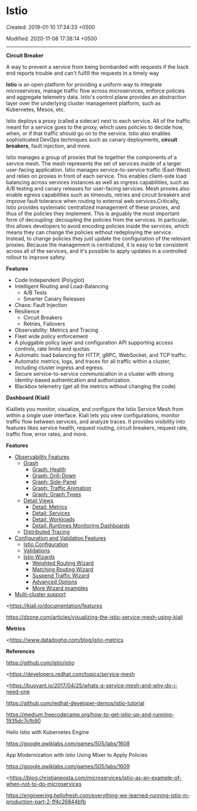 # Istio

Created: 2019-01-10 17:34:33 +0500

Modified: 2020-11-08 17:38:14 +0500

---

**Circuit Breaker**

A way to prevent a service from being bombarded with requests if the back end reports trouble and can't fulfill the requests in a timely way



**Istio** is an open platform for providing a uniform way to integrate microservices, manage traffic flow across microservices, enforce policies and aggregate telemetry data. Istio's control plane provides an abstraction layer over the underlying cluster management platform, such as Kubernetes, Mesos, etc.



Istio deploys a proxy (called a sidecar) next to each service. All of the traffic meant for a service goes to the proxy, which uses policies to decide how, when, or if that traffic should go on to the service. Istio also enables sophisticated DevOps techniques such as canary deployments, **circuit breakers**, fault injection, and more.



Istio manages a group of proxies that tie together the components of a service mesh. The mesh represents the set of services inside of a larger user-facing application. Istio manages service-to-service traffic (East-West) and relies on proxies in front of each service. This enables client-side load balancing across services instances as well as ingress capabilities, such as A/B testing and canary releases for user-facing services. Mesh proxies also enable egress capabilities such as timeouts, retries and circuit breakers and improve fault tolerance when routing to external web services.Critically, Istio provides systematic centralized management of these proxies, and thus of the policies they implement. This is arguably the most important form of decoupling: decoupling the policies from the services. In particular, this allows developers to avoid encoding policies inside the services, which means they can change the policies without redeploying the service. Instead, to change policies they just update the configuration of the relevant proxies. Because the management is centralized, it is easy to be consistent across all of the services, and it's possible to apply updates in a controlled rollout to improve safety.



**Features**
-   Code Independent (Polyglot)
-   Intelligent Routing and Load-Balancing
    -   A/B Tests
    -   Smarter Canary Releases
-   Chaos: Fault Injection
-   Resilience
    -   Circuit Breakers
    -   Retries, Failovers
-   Observability: Metrics and Tracing
-   Fleet wide policy enforcement
-   A pluggable policy layer and configuration API supporting access controls, rate limits and quotas.
-   Automatic load balancing for HTTP, gRPC, WebSocket, and TCP traffic.
-   Automatic metrics, logs, and traces for all traffic within a cluster, including cluster ingress and egress.
-   Secure service-to-service communication in a cluster with strong identity-based authentication and authorization.
-   Blackbox telemetry (get all the metrics without changing the code)



**Dashboard (Kiali)**

Kialilets you monitor, visualize, and configure the Istio Service Mesh from within a single user interface. Kiali lets you view configurations, monitor traffic flow between services, and analyze traces. It provides visibility into features likes service health, request routing, circuit breakers, request rate, traffic flow, error rates, and more.



**Features**
-   [Observability Features](https://kiali.io/documentation/features/#_observability_features)
    -   [Graph](https://kiali.io/documentation/features/#_graph)
        -   [Graph: Health](https://kiali.io/documentation/features/#_graph_health)
        -   [Graph: Drill-Down](https://kiali.io/documentation/features/#_graph_drill_down)
        -   [Graph: Side-Panel](https://kiali.io/documentation/features/#_graph_side_panel)
        -   [Graph: Traffic Animation](https://kiali.io/documentation/features/#_graph_traffic_animation)
        -   [Graph: Graph Types](https://kiali.io/documentation/features/#_graph_graph_types)
    -   [Detail Views](https://kiali.io/documentation/features/#_detail_views)
        -   [Detail: Metrics](https://kiali.io/documentation/features/#_detail_metrics)
        -   [Detail: Services](https://kiali.io/documentation/features/#_detail_services)
        -   [Detail: Workloads](https://kiali.io/documentation/features/#_detail_workloads)
        -   [Detail: Runtimes Monitoring Dashboards](https://kiali.io/documentation/features/#_detail_runtimes_monitoring_dashboards)
    -   [Distributed Tracing](https://kiali.io/documentation/features/#_distributed_tracing)
-   [Configuration and Validation Features](https://kiali.io/documentation/features/#_configuration_and_validation_features)
    -   [Istio Configuration](https://kiali.io/documentation/features/#_istio_configuration)
    -   [Validations](https://kiali.io/documentation/features/#_validations)
    -   [Istio Wizards](https://kiali.io/documentation/features/#_istio_wizards)
        -   [Weighted Routing Wizard](https://kiali.io/documentation/features/#_weighted_routing_wizard)
        -   [Matching Routing Wizard](https://kiali.io/documentation/features/#_matching_routing_wizard)
        -   [Suspend Traffic Wizard](https://kiali.io/documentation/features/#_suspend_traffic_wizard)
        -   [Advanced Options](https://kiali.io/documentation/features/#_advanced_options)
        -   [More Wizard examples](https://kiali.io/documentation/features/#_more_wizard_examples)
-   [Multi-cluster support](https://kiali.io/documentation/features/#_multi_cluster_support)



<https://kiali.io/documentation/features

<https://dzone.com/articles/visualizing-the-istio-service-mesh-using-kiali>



**Metrics**

<https://www.datadoghq.com/blog/istio-metrics



**References**

<https://github.com/istio/istio>

<https://developers.redhat.com/topics/service-mesh

<https://buoyant.io/2017/04/25/whats-a-service-mesh-and-why-do-i-need-one

<https://github.com/redhat-developer-demos/istio-tutorial>

<https://medium.freecodecamp.org/how-to-get-istio-up-and-running-1935dc7cfb90>



Hello Istio with Kubernetes Engine

<https://google.qwiklabs.com/games/505/labs/1608>



App Modernization with Istio Using Mixer to Apply Policies

<https://google.qwiklabs.com/games/505/labs/1609>



<https://blog.christianposta.com/microservices/istio-as-an-example-of-when-not-to-do-microservices



<https://engineering.hellofresh.com/everything-we-learned-running-istio-in-production-part-2-ff4c26844bfb>
